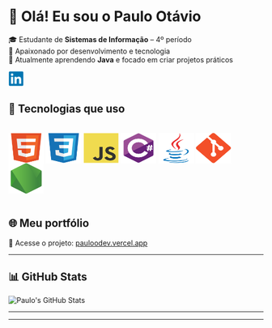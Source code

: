 # 👋 Olá! Eu sou o Paulo Otávio

🎓 Estudante de **Sistemas de Informação** – 4º período  
🚀 Apaixonado por desenvolvimento e tecnologia  
🧠 Atualmente aprendendo **Java** e focado em criar projetos práticos



<p align="left">
  <a href="https://www.linkedin.com/in/pauloodev" target="_blank">
    <img src="https://raw.githubusercontent.com/devicons/devicon/master/icons/linkedin/linkedin-original.svg" alt="LinkedIn" width="30" height="30"/>
  </a>
</p>



## 🧰 Tecnologias que uso

<div style="display: inline_block"><br>
  <img align="center" alt="HTML" height="60" width="70" src="https://raw.githubusercontent.com/devicons/devicon/master/icons/html5/html5-original.svg">
  <img align="center" alt="CSS" height="60" width="70" src="https://raw.githubusercontent.com/devicons/devicon/master/icons/css3/css3-original.svg">
  <img align="center" alt="JavaScript" height="60" width="70" src="https://raw.githubusercontent.com/devicons/devicon/master/icons/javascript/javascript-original.svg">
  <img align="center" alt="CSharp" height="60" width="70" src="https://raw.githubusercontent.com/devicons/devicon/master/icons/csharp/csharp-original.svg">
  <img align="center" alt="Java" height="60" width="70" src="https://raw.githubusercontent.com/devicons/devicon/master/icons/java/java-original.svg">
  <img align="center" alt="Git" height="60" width="70" src="https://raw.githubusercontent.com/devicons/devicon/master/icons/git/git-original.svg">
  <img align="center" alt="Node.js" height="60" width="70" src="https://raw.githubusercontent.com/devicons/devicon/master/icons/nodejs/nodejs-original.svg">
</div>


<br>

## 🌐 Meu portfólio

🔗 Acesse o projeto: [pauloodev.vercel.app](https://pauloodev.vercel.app/)


---

## 📊 GitHub Stats

![Paulo's GitHub Stats](https://github-readme-stats.vercel.app/api?username=Paulo1074&show_icons=true&theme=dark)


---
---


